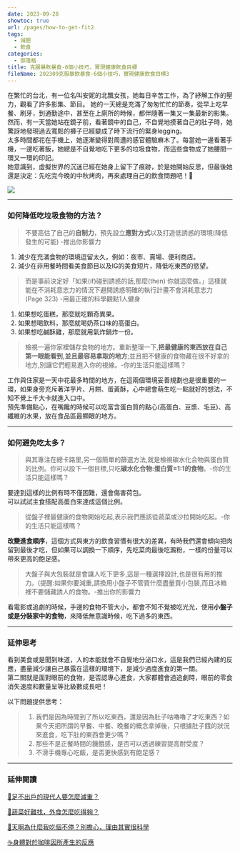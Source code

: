 ```yaml
---
date: 2023-09-28
showtoc: true
url: /pages/how-to-get-fit2
tags:
  - 減肥
  - 飲食
categories:
  - 部落格
title: 克服暴飲暴食-6個小技巧，實現健康飲食目標
fileName: 202309克服暴飲暴食-6個小技巧，實現健康飲食目標3
---
```


在繁忙的台北，有一位名叫安妮的北飄女孩，她每日辛苦工作，為了紓解工作的壓力，觀看了許多影集、節目。
她的一天總是充滿了匆匆忙忙的節奏，從早上吃早餐、刷牙，到通勤途中，甚至在上廁所的時候，都伴隨著一集又一集最新的影集。  
然而，有一天當她站在鏡子前，看著鏡中的自己，不自覺地摸著自己的肚子時，她驚訝地發現過去寬鬆的褲子已經變成了時下流行的緊身legging。  
太多時間都花在手機上，她逐漸變得對周遭的感官體驗麻木了。每當她一邊看著手機，一邊吃著飯，她總是不自覺地吃下更多的垃圾食物，而這些食物成了她腰間一環又一環的印記。  
她意識到，虛擬世界的沉迷已經在她身上留下了痕跡，於是她開始反思，但最後她還是決定：先吃完今晚的中秋烤肉，再來處理自己的飲食問題吧！🍖

![](https://cdn.jsdelivr.net/gh/xiang0805/blogimage@main/img/202309.jpg)

---

### 如何降低吃垃圾食物的方法？

> 不要高估了自己的**自制力**，預先設立**應對方式**以及打造低誘惑的環境(降低發生的可能) -推出你影響力

1. 減少在充滿食物的環境逗留太久，例如：夜市、賣場、便利商店。
2. 減少在非用餐時間看美食節目以及IG的美食短片，降低吃東西的慾望。

> 而是事前決定好「如果(if)碰到誘惑的話,那麼(then) 你就這麼做。」這樣就能在不消耗意志力的情況下避開誘惑明確的執行計畫不會消耗意志力 (Page 323) -用最正確的科學觀點1人健身

1. 如果想吃蛋糕，那麼就吃顆奇異果。
2. 如果想喝飲料，那麼就喝奶茶口味的高蛋白。
3. 如果想吃鹹酥雞，那麼就用氣炸鍋炸一份。

> 檢視一遍你家裡儲存食物的地方。重新整理一下,**把最健康的東西放在自己第一眼能看到,並且最容易拿取的地方**;並且把不健康的食物藏在很不好拿的地方,別讓它們輕易進入你的視線。-你的生活只能這樣嗎？

工作與住家是一天中花最多時間的地方，在這兩個環境妥善規劃也是很重要的一環，如果身旁充斥著洋芋片、月餅、蛋黃酥，心中總會萌生吃一點就好的想法，不知不覺上千大卡就進入口中。  
預先準備點心，在嘴饞的時候可以吃富含蛋白質的點心(高蛋白、豆漿、毛豆)、高纖維的水果，放在食品區最顯眼的地方。

---

### 如何避免吃太多？

> 與其專注在總卡路里,另一個簡單的篩選方法,就是檢視碳水化合物與蛋白質的比例。你可以設下一個目標,只吃**碳水化合物:蛋白質=1:1的食物**。-你的生活只能這樣嗎？

要達到這樣的比例有時不僅困難，還會傷害荷包。  
可以試試主食搭配高蛋白來達成這個比例。

> 從盤子裡最健康的食物開始吃起,表示我們應該從蔬菜或沙拉開始吃起。-你的生活只能這樣嗎？

**改變進食順序**，這個方式與東方的飲食習慣有很大的差異，有時我們還會傾向把肉留到最後才吃，但如果可以調換一下順序，先吃菜肉最後吃澱粉，一樣的份量可以帶來更高的飽足感。

> 大盤子與大包裝就是會讓人吃下更多,這是一種選擇設計,也是很有用的推力。(提醒:如果你要減重,請換用小盤子不管買什麼盡量買小包裝,而且冰箱裡不要儲藏誘人的食物。-推出你的影響力

看電影或追劇的時候，手邊的食物不管大小，都會不知不覺被吃光光，使用**小盤子或是分裝家中的食物**，來降低無意識時候，吃下過多的東西。

---

### 延伸思考

看到美食或是聞到味道，人的本能就會不自覺地分泌口水，這是我們已經內建的反應，盡量減少讓自己暴露在這樣的環境下，是減少過度進食的第一關。  
第二關就是面對眼前的食物，是否認專心進食，大家都體會過追劇時，眼前的零食消失速度和數量呈等比級數成長吧！

以下問題提供思考：

> 1.  我們是因為時間到了所以吃東西，還是因為肚子咕嚕嚕了才吃東西？如果今天把所謂的早餐、中餐、晚餐的概念拿掉後，只根據肚子餓的狀況來進食，吃下肚的東西會更少嗎？
> 2.  那些不是正餐時間的饑餓感，是否可以透過練習提高耐受度？
> 3.  不滑手機專心吃飯，是否更快感到有飽足感？

---

### 延伸閱讀

[🍖足不出戶的現代人要怎麼減重？](https://www.youtube.com/@sadhgurutraditionalchinese)

[🥬蔬菜好難找，外食怎麼吃得夠？](https://open.spotify.com/episode/5UQuDTx6m1XklHOwI6fnbZ?si=lhnB2U7XQqmm_GWCe_tkXQ)

[🍴天啊為什麼我吃個不停？別擔心，理由其實很科學](https://www.thenewslens.com/amparticle/53874)

[☕身體對於咖啡因所產生的反應](https://www.peeta.tw/nutrition/caffeine/)
